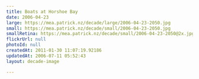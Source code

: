 ```yaml
---
title: Boats at Horshoe Bay
date: 2006-04-23
large: https://mea.patrick.nz/decade/large/2006-04-23-2050.jpg
small: https://mea.patrick.nz/decade/small/2006-04-23-2050.jpg
smallRetina: https://mea.patrick.nz/decade/small/2006-04-23-2050@2x.jpg
flickrUrl: null
photoId: null
createdAt: 2011-01-30 11:07:19.92186
updatedAt: 2006-07-11 05:52:43
layout: decade-image

---
```



